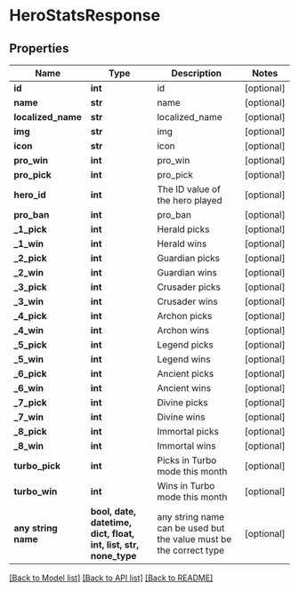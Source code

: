 # HeroStatsResponse


## Properties
Name | Type | Description | Notes
------------ | ------------- | ------------- | -------------
**id** | **int** | id | [optional] 
**name** | **str** | name | [optional] 
**localized_name** | **str** | localized_name | [optional] 
**img** | **str** | img | [optional] 
**icon** | **str** | icon | [optional] 
**pro_win** | **int** | pro_win | [optional] 
**pro_pick** | **int** | pro_pick | [optional] 
**hero_id** | **int** | The ID value of the hero played | [optional] 
**pro_ban** | **int** | pro_ban | [optional] 
**_1_pick** | **int** | Herald picks | [optional] 
**_1_win** | **int** | Herald wins | [optional] 
**_2_pick** | **int** | Guardian picks | [optional] 
**_2_win** | **int** | Guardian wins | [optional] 
**_3_pick** | **int** | Crusader picks | [optional] 
**_3_win** | **int** | Crusader wins | [optional] 
**_4_pick** | **int** | Archon picks | [optional] 
**_4_win** | **int** | Archon wins | [optional] 
**_5_pick** | **int** | Legend picks | [optional] 
**_5_win** | **int** | Legend wins | [optional] 
**_6_pick** | **int** | Ancient picks | [optional] 
**_6_win** | **int** | Ancient wins | [optional] 
**_7_pick** | **int** | Divine picks | [optional] 
**_7_win** | **int** | Divine wins | [optional] 
**_8_pick** | **int** | Immortal picks | [optional] 
**_8_win** | **int** | Immortal wins | [optional] 
**turbo_pick** | **int** | Picks in Turbo mode this month | [optional] 
**turbo_win** | **int** | Wins in Turbo mode this month | [optional] 
**any string name** | **bool, date, datetime, dict, float, int, list, str, none_type** | any string name can be used but the value must be the correct type | [optional]

[[Back to Model list]](../README.md#documentation-for-models) [[Back to API list]](../README.md#documentation-for-api-endpoints) [[Back to README]](../README.md)


